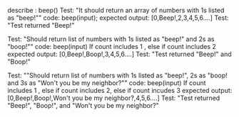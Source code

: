describe : beep()
Test: "It should return an array of numbers with 1s listed as "beep!""
code: beep(input);
expected output: [0,Beep!,2,3,4,5,6....]
Test: "Test returned "Beep!"

Test: "Should return list of numbers with 1s listed as "beep!" and 2s as "boop!""
code: beep(input) If count includes 1 , else if count includes 2
expected output: [0,Beep!,Boop!,3,4,5,6....]
Test: "Test returned "Beep!" and "Boop!"

Test: ""Should return list of numbers with 1s listed as "beep!", 2s as "boop! and 3s as "Won't you be my neighbor?""
code: beep(input) If count includes 1 , else if count includes 2, else if count incudes 3
expected output: [0,Beep!,Boop!,Won't you be my neighbor?,4,5,6....]
Test: "Test returned "Beep!", "Boop!", and "Won't you be my neighbor?"
